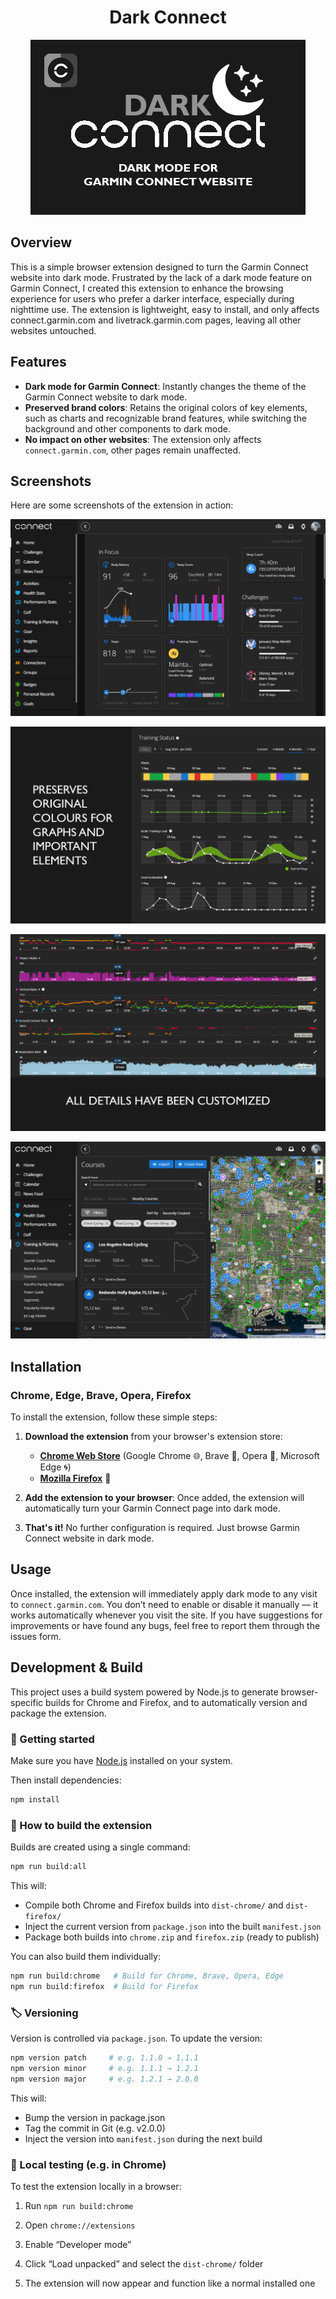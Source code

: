 <div align="center">

# Dark Connect

![banner](static/images/banner.png)

</div>

## Overview

This is a simple browser extension designed to turn the Garmin Connect website into dark mode. Frustrated by the lack of a dark mode feature on Garmin Connect, I created this extension to enhance the browsing experience for users who prefer a darker interface, especially during nighttime use. The extension is lightweight, easy to install, and only affects connect.garmin.com and livetrack.garmin.com pages, leaving all other websites untouched.

## Features

- **Dark mode for Garmin Connect**: Instantly changes the theme of the Garmin Connect website to dark mode.
- **Preserved brand colors**: Retains the original colors of key elements, such as charts and recognizable brand features, while switching the background and other components to dark mode.
- **No impact on other websites**: The extension only affects `connect.garmin.com`, other pages remain unaffected.

## Screenshots

Here are some screenshots of the extension in action:

![screenshot1](static/images/screenshot1.png)

![screenshot2](static/images/screenshot2.png)

![screenshot3](static/images/screenshot3.png)

![screenshot4](static/images/screenshot4.png)

## Installation

### Chrome, Edge, Brave, Opera, Firefox

To install the extension, follow these simple steps:

1. **Download the extension** from your browser's extension store:
    - [**Chrome Web Store**](https://chromewebstore.google.com/detail/nadhhgppikppmjacnkebagbgcibnfnob) (Google Chrome 🌐, Brave 🦁, Opera 🔴, Microsoft Edge 🌀)
    - [**Mozilla Firefox**](https://addons.mozilla.org/en-US/firefox/addon/dark-connect/) 🦊

2. **Add the extension to your browser**: Once added, the extension will automatically turn your Garmin Connect page into dark mode.

3. **That's it!** No further configuration is required. Just browse Garmin Connect website in dark mode.

## Usage

Once installed, the extension will immediately apply dark mode to any visit to `connect.garmin.com`. You don’t need to enable or disable it manually — it works automatically whenever you visit the site. If you have suggestions for improvements or have found any bugs, feel free to report them through the issues form.

## Development & Build

This project uses a build system powered by Node.js to generate browser-specific builds for Chrome and Firefox, and to automatically version and package the extension.

### 🚀 Getting started

Make sure you have [Node.js](https://nodejs.org) installed on your system.

Then install dependencies:

```bash
npm install
```
### 🔧 How to build the extension

Builds are created using a single command:

```bash
npm run build:all
```
This will:
- Compile both Chrome and Firefox builds into `dist-chrome/` and `dist-firefox/`
- Inject the current version from `package.json` into the built `manifest.json`
- Package both builds into `chrome.zip` and `firefox.zip` (ready to publish)

You can also build them individually:

```bash
npm run build:chrome   # Build for Chrome, Brave, Opera, Edge
npm run build:firefox  # Build for Firefox
```
### 🏷️ Versioning

Version is controlled via `package.json`. To update the version:

```bash
npm version patch     # e.g. 1.1.0 → 1.1.1
npm version minor     # e.g. 1.1.1 → 1.2.1
npm version major     # e.g. 1.2.1 → 2.0.0
```
This will:
- Bump the version in package.json
- Tag the commit in Git (e.g. v2.0.0)
- Inject the version into `manifest.json` during the next build

### 🧪 Local testing (e.g. in Chrome)

To test the extension locally in a browser:

1. Run `npm run build:chrome`

2. Open `chrome://extensions`

3. Enable “Developer mode”

4. Click “Load unpacked” and select the `dist-chrome/` folder

5. The extension will now appear and function like a normal installed one